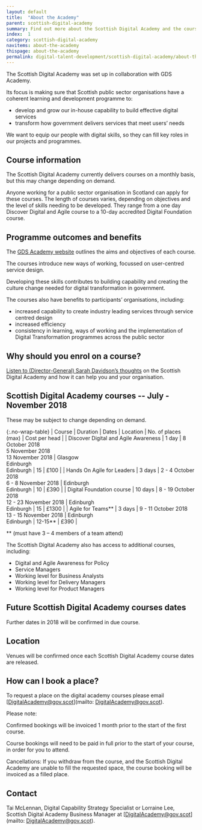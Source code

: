 ```yaml
---
layout: default
title:  "About the Academy"
parent: scottish-digital-academy
summary: Find out more about the Scottish Digital Academy and the courses we deliver.
index:  1
category: scottish-digital-academy
navitems: about-the-academy
thispage: about-the-academy
permalink: digital-talent-development/scottish-digital-academy/about-the-academy/
---
```


The Scottish Digital Academy was set up in collaboration with GDS Academy.

Its focus is making sure that Scottish public sector organisations have a coherent learning and development programme to:

- develop and grow our in-house capability to build effective digital services
- transform how government delivers services that meet users’ needs

We want to equip our people with digital skills, so they can fill key roles in our projects and programmes.

## Course information

The Scottish Digital Academy currently delivers courses on a monthly basis, but this may change depending on demand.

Anyone working for a public sector organisation in Scotland can apply for these courses.
The length of courses varies, depending on objectives and the level of skills needing to be developed. They range from a one day Discover Digital and Agile course to a 10-day accredited Digital Foundation course.

## Programme outcomes and benefits

The [GDS Academy website](https://www.gov.uk/gdsacademy) outlines the aims and objectives of each course.

The courses introduce new ways of working, focussed on user-centred service design.

Developing these skills contributes to building capability and creating the culture change needed for digital transformation in government.

The courses also have benefits to participants’ organisations, including:

- increased capability to create industry leading services through service centred design
- increased efficiency
- consistency in learning, ways of working and the implementation of Digital Transformation programmes across the public sector

## Why should you enrol on a course?

[Listen to (Director-General) Sarah Davidson’s thoughts](https://youtu.be/-siy1zmbtFI) on the Scottish Digital Academy and how it can help you and your organisation.

## Scottish Digital Academy courses -- July - November 2018

These may be subject to change depending on demand.

{:.no-wrap-table}
| Course | Duration | Dates | Location | No. of places (max) | Cost per head |
| Discover Digital and Agile Awareness | 1 day | 8 October 2018<br>5 November 2018<br>13 November 2018 | Glasgow<br>Edinburgh<br>Edinburgh | 15 | £100 |
| Hands On Agile for Leaders | 3 days | 2 - 4 October 2018<br>6 - 8 November 2018 | Edinburgh<br>Edinburgh | 10 | £390 |
| Digital Foundation course | 10 days | 8 - 19 October 2018<br>12 - 23 November 2018 | Edinburgh<br>Edinburgh | 15 | £1300 |
| Agile for Teams** | 3 days | 9 - 11 October 2018<br>13 - 15 November 2018 | Edinburgh<br>Edinburgh | 12-15** | £390 |

** (must have 3 – 4 members of a team attend)

The Scottish Digital Academy also has access to additional courses, including:

- Digital and Agile Awareness for Policy
- Service Managers
- Working level for Business Analysts
- Working level for Delivery Managers
- Working level for Product Managers


## Future Scottish Digital Academy courses dates

Further dates in 2018 will be confirmed in due course.

## Location

Venues will be confirmed once each Scottish Digital Academy course dates are released.

## How can I book a place?

To request a place on the digital academy courses please email [DigitalAcademy@gov.scot](mailto: DigitalAcademy@gov.scot).

Please note:

Confirmed bookings will be invoiced 1 month prior to the start of the first course.

Course bookings will need to be paid in full prior to the start of your course, in order for you to attend.

Cancellations: If you withdraw from the course, and the Scottish Digital Academy are unable to fill the requested space, the course booking will be invoiced as a filled place.

## Contact
Tai McLennan, Digital Capability Strategy Specialist or Lorraine Lee, Scottish Digital Academy Business Manager at [DigitalAcademy@gov.scot](mailto: DigitalAcademy@gov.scot).
